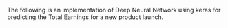 The following is an implementation of Deep Neural Network using keras for predicting the Total Earnings for a new product launch.
